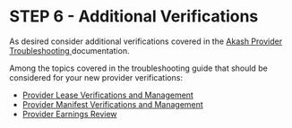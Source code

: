 # STEP 6 - Additional Verifications

As desired consider additional verifications covered in the [Akash Provider Troubleshooting ](../akash-provider-troubleshooting/)documentation.

Among the topics covered in the troubleshooting guide that should be considered for your new provider verifications:

* [Provider Lease Verifications and Management](../akash-provider-troubleshooting/provider-lease-management.md)
* [Provider Manifest Verifications and Management](../akash-provider-troubleshooting/provider-manifests.md)
* [Provider Earnings Review](../akash-provider-troubleshooting/provider-earnings.md)
